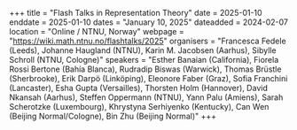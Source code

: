 +++
title = "Flash Talks in Representation Theory"
date = 2025-01-10
enddate = 2025-01-10
dates = "January 10, 2025"
dateadded = 2024-02-07
location = "Online / NTNU, Norway"
webpage = "https://wiki.math.ntnu.no/flashtalks/2025"
organisers = "Francesca Fedele (Leeds), Johanne Haugland (NTNU), Karin M. Jacobsen (Aarhus), Sibylle Schroll (NTNU, Cologne)"
speakers = "Esther Banaian (California), Fiorela Rossi Bertone (Bahía Blanca), Rudradip Biswas (Warwick), Thomas Brüstle (Sherbrooke), Erik Darpö (Linköping), Eleonore Faber (Graz), Sofia Franchini (Lancaster), Esha Gupta (Versailles), Thorsten Holm (Hannover), David Nkansah (Aarhus), Steffen Oppermann (NTNU), Yann Palu (Amiens), Sarah Scherotzke (Luxembourg), Khrystyna Serhiyenko (Kentucky), Can Wen (Beijing Normal/Cologne), Bin Zhu (Beijing Normal)"
+++
